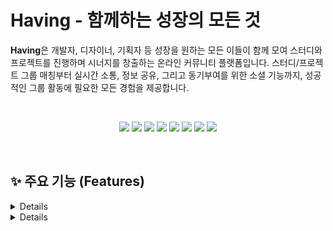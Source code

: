 # Having - 함께하는 성장의 모든 것

**Having**은 개발자, 디자이너, 기획자 등 성장을 원하는 모든 이들이 함께 모여 스터디와 프로젝트를 진행하며 시너지를 창출하는 온라인 커뮤니티 플랫폼입니다. 스터디/프로젝트 그룹 매칭부터 실시간 소통, 정보 공유, 그리고 동기부여를 위한 소셜 기능까지, 성공적인 그룹 활동에 필요한 모든 경험을 제공합니다.

<br>

<p align="center">
  <img src="https://img.shields.io/badge/java-%23ED8B00.svg?style=for-the-badge&logo=openjdk&logoColor=white" />
  <img src="https://img.shields.io/badge/spring_boot-%236DB33F.svg?style=for-the-badge&logo=spring-boot&logoColor=white" />
  <img src="https://img.shields.io/badge/react-%2320232A.svg?style=for-the-badge&logo=react&logoColor=%2361DAFB" />
  <img src="https://img.shields.io/badge/typescript-%233178C6.svg?style=for-the-badge&logo=typescript&logoColor=white" />
  <img src="https://img.shields.io/badge/MariaDB-003545?style=for-the-badge&logo=mariadb&logoColor=white" />
  <img src="https://img.shields.io/badge/redis-%23DD0031.svg?style=for-the-badge&logo=redis&logoColor=white" />
  <img src="https://img.shields.io/badge/docker-%232496ED.svg?style=for-the-badge&logo=docker&logoColor=white" />
  <img src="https://img.shields.io/badge/WebSocket-010101?style=for-the-badge&logo=websocket&logoColor=white" />
</p>

<br>

## ✨ 주요 기능 (Features)

<details>
<strong>📚 스터디 및 프로젝트 그룹 관리</strong>

- **모집 유형 구분**: 학습 목적의 '스터디'와 결과물 제작 목적의 '프로젝트'를 명확히 구분하여 생성 및 필터링
- **그룹 생성 및 검색**: 원하는 주제와 유형의 그룹을 만들거나 키워드, 태그 기반으로 검색
- **멤버 관리 시스템**: 스터디장이 멤버의 참여 신청을 수락/거절하고, 기존 멤버를 초대/강제 탈퇴/관리
- **참여 및 탈퇴**: 자유로운 참여 신청 및 자진 탈퇴 기능
- **관심 그룹 '좋아요'**: 관심 있는 스터디/프로젝트에 '좋아요'를 눌러 북마크처럼 활용
- **스터디 캘린더**: FullCalendar 라이브러리를 연동하여 그룹별 일정을 생성, 수정, 삭제하고 드래그 앤 드롭으로 쉽게 관리

</details>

<details>
<strong>💬 실시간 소통 기능</strong>

- **그룹/개인 채팅**: 스터디 전용 그룹 채팅방 및 사용자 간 1:1 DM(다이렉트 메시지) 기능 제공
- **실시간 메시징**: `WebSocket`과 `STOMP` 프로토콜 기반의 실시간 양방향 통신 구현
- **동시 접속자 수 표시**: `Redis`와 `WebSocket`을 연동하여, 스터디/게시글 상세 페이지에 현재 함께 보고 있는 사용자 수를 실시간으로 표시하여 생동감 부여
- **시스템 메시지**: 사용자의 입장/퇴장/초대 등 주요 이벤트가 채팅방에 시스템 메시지로 자동 표시

</Deteils>

<details>
<strong>📝 커뮤니티 게시판</strong>

- **콘텐츠 에디터**: TOAST UI Editor를 도입하여 Markdown과 WYSIWYG 모드를 모두 지원하고, 이미지 첨부 기능 제공
- **추천/비추천 시스템**: 유용한 게시물이나 댓글에 대한 긍정/부정 피드백 시스템
- **계층형 댓글**: 댓글과 대댓글(답글)을 통해 깊이 있는 논의 구조 지원
- **인기 게시물 캐싱**: 주간 추천 수를 기반으로 '핫 게시물'을 선정하고, `Redis`에 결과를 캐싱하여 매우 빠른 속도로 제공

</details>

<details>
<strong>🤝 소셜 및 알림 시스템</strong>

- **친구 시스템**: 사용자 간 친구 신청, 수락/거절, 친구 목록 관리 기능
- **활동 피드**: 친구의 새로운 스터디/게시글 작성 소식을 받아보는 뉴스피드 기능
- **스마트 알림**: 스터디/채팅방 초대, 참여 신청 결과, 친구 요청, 새 댓글, 좋아요 등 10가지 이상의 다양한 활동을 `SSE(Server-Sent Events)`를 통해 실시간 알림으로 제공
- **읽음 처리 및 바로가기**: 알림 확인 후 클릭 시 관련 페이지로 즉시 이동

</details>

<details>
<strong>👤 사용자 및 관리자 기능</strong>

- **소셜 로그인**: Google OAuth2를 이용한 간편하고 안전한 로그인 지원
- **JWT 기반 인증**: Stateless 아키텍처를 위한 Access/Refresh Token 기반의 API 접근 제어
- **마이페이지**: 프로필, 포인트/레벨, 활동 내역, 친구/알림 등 종합적인 사용자 정보 관리
- **신고 시스템**: 부적절한 게시물/댓글/스터디를 관리자에게 신고
- **관리자 대시보드**: `Recharts`를 활용한 서비스 통계 시각화 및 신고 내역 관리 기능

</details>

<br>

## 🚀 기술적 도전 및 최적화 경험

본 프로젝트는 단순히 기능을 구현하는 것을 넘어, 실제 서비스 환경에서 발생할 수 있는 문제들을 예측하고 해결하는 데 중점을 두었습니다.

### 1. Redis를 활용한 성능 최적화
RDBMS의 부하를 줄이고 사용자 응답 속도를 향상시키기 위해, 데이터의 특성에 따라 Redis를 다각도로 활용했습니다.
- **Refresh Token 저장소**: 빈번한 인증 I/O 작업을 DB에서 분리하고, Redis의 TTL을 이용해 만료된 토큰을 자동 관리함으로써 인증 성능과 운영 효율성을 높였습니다.
- **읽기 성능 최적화 (Look-Aside Caching)**: 반복 조회되는 스터디/게시글 상세 정보에 Spring Cache(`@Cacheable`, `@CacheEvict`)를 적용하여 DB 부하를 줄이고 응답 속도를 개선했습니다. 데이터 변경 시 캐시를 동기화하는 전략을 구현했습니다.
- **랭킹보드 캐싱**: 집계 연산이 많은 '핫 게시물' 목록을 `@Scheduled`를 통해 주기적으로 미리 계산하고, Redis의 **Sorted Set(ZSET)**에 저장하여 DB 접근 없이 매우 빠른 랭킹 조회가 가능하도록 설계했습니다.
- **조회수 중복 방지 및 업데이트 최적화**: 모든 조회 요청마다 발생하던 DB `UPDATE` 작업을 Redis의 `INCR` 명령어로 대체하여 쓰기 부하를 획기적으로 줄였습니다. Redis에 누적된 조회수는 스케줄러를 통해 주기적으로 DB에 동기화됩니다.

### 2. 이벤트 기반 비동기 아키텍처
사용자의 활동(글 작성, 스터디 생성 등)에 따른 부가적인 작업(포인트 부여, 뱃지 수여, 활동 피드 생성)을 비동기적으로 처리하기 위해 Spring의 **`ApplicationEventPublisher`**를 도입했습니다.
- `@TransactionalEventListener`와 `@Async`를 조합하여, 메인 트랜잭션이 성공적으로 커밋된 후에만 별도의 스레드에서 부가 작업을 실행하도록 보장했습니다.
- 이를 통해 **메인 요청의 응답 시간을 단축**하고, 부가 기능의 실패가 원래의 비즈니스 로직에 영향을 주지 않는 **안정적이고 확장 가능한 시스템**을 구축했습니다.

### 3. 실시간 통신 및 동시성 관리
`WebSocket(STOMP)`과 `SSE`를 목적에 맞게 사용하여 실시간 기능을 구현했습니다.
- **채팅/DM**: 양방향 통신이 필수적인 채팅 기능에는 STOMP 프로토콜을 사용했습니다.
- **알림**: 서버에서 클라이언트로의 단방향 데이터 전송만 필요한 실시간 알림에는 더 가벼운 SSE를 채택했습니다.
- **동시 접속자 수**: `Redis Set`을 이용하여 각 페이지(채널)별 접속자를 실시간으로 집계하고, 사용자의 입장/퇴장/연결종료 이벤트를 처리하여 현재 접속자 수를 모든 클라이언트에게 브로드캐스팅하는 기능을 구현했습니다.

<br>

## 🛠️ 기술 스택 (Tech Stack)

### Backend
- **Framework**: `Spring Boot 3.3.0`
- **Language**: `Java 17`
- **Database**: `MariaDB`
- **Data-Access**: `Spring Data JPA` (Hibernate)
- **Security**: `Spring Security`, `OAuth2`, `JWT (jjwt)`
- **Real-time**: `Spring WebSocket` (with `STOMP`), `Server-Sent Events (SSE)`
- **Caching & Messaging**: `Redis`
- **Asynchronous**: `Spring ApplicationEvent`, `@Async`
- **Build Tool**: `Gradle`

### Frontend
- **Framework**: `React` (with `TypeScript`)
- **UI Library**: `Material-UI (MUI) v5`
- **Routing**: `React Router v6`
- **State Management**: `React Context API`
- **API Client**: `Axios` (with Interceptors)
- **Real-time**: `@stomp/stompjs`, `SockJS`, `EventSource`
- **Charts & Editor**: `Recharts`, `TOAST UI Editor`

### Infrastructure
- **Containerization**: `Docker`, `Docker Compose`
- **CI/CD**: `GitHub Actions`
- **Deployment**: `AWS EC2`, `AWS RDS`

<br>

## 🏛️ 아키텍처 & ERD

<p align="center">
  <img src="[YOUR_ARCHITECTURE_DIAGRAM_URL]" alt="Architecture Diagram" width="800"/>
  <br>
  <em>(여기에 아키텍처 다이어그램 이미지를 추가하세요)</em>
</p>
<br>
<p align="center">
  <img src="[YOUR_ERD_IMAGE_URL]" alt="ERD" width="800"/>
  <br>
  <em>(여기에 ERD 이미지를 추가하세요. Mermaid.js로 생성한 다이어그램 스크린샷 추천)</em>
</p>

<br>

## 🚀 시작하기 (Getting Started)

### Prerequisites
- Java 17
- Node.js (v18.x 이상)
- MariaDB
- Redis
- Docker (권장)

### Installation & Run

1.  **Backend**
    ```bash
    # 1. 레포지토리 클론
    git clone https://github.com/[YOUR_GITHUB_ID]/having-backend.git
    cd having-backend

    # 2. application-dev.properties 생성 및 설정 (application.properties 참조)
    # DB, Redis, OAuth2, JWT 관련 환경변수 설정
    
    # 3. 애플리케이션 실행
    ./gradlew bootRun
    ```

2.  **Frontend**
    ```bash
    # 1. 레포지토리 클론
    git clone https://github.com/[YOUR_GITHUB_ID]/having-frontend.git
    cd having-frontend

    # 2. 의존성 설치
    npm install

    # 3. 개발 서버 실행
    npm start
    ```

<br>

## 👨‍💻 팀원 (Contributors)

- **[당신의 이름]** - Full-Stack Developer
  - GitHub: `https://github.com/[YOUR_GITHUB_ID]`
  - Email: `your-email@example.com`
